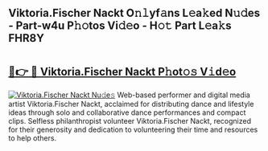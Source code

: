 ## Viktoria.Fischer Nackt O𝚗𝚕yf𝚊ns L𝚎a𝚔ed N𝚞𝚍es - Part-w4u P𝚑𝚘tos Vi𝚍𝚎o - H𝚘𝚝 Part L𝚎a𝚔s FHR8Y

# <h2><a href="http://kf31gye.oniu.top/?m=Viktoria.Fischer+Nackt">🔗👉 🔴 Viktoria.Fischer Nackt P𝚑ot𝚘𝚜 V𝚒d𝚎o</a></h2>

[![Viktoria.Fischer Nackt Nu𝚍e𝚜](https://i.imgur.com/0qMVB7G.gif)](http://kf31gye.oniu.top/?m=Viktoria.Fischer+Nackt)
Web-based performer and digital media artist Viktoria.Fischer Nackt, acclaimed for distributing dance and lifestyle ideas through solo and collaborative dance performances and compact clips. Selfless philanthropist volunteer Viktoria.Fischer Nackt, recognized for their generosity and dedication to volunteering their time and resources to help others.  
